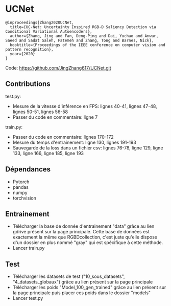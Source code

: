# UCNet

```
@inproceedings{Zhang2020UCNet,
  title={UC-Net: Uncertainty Inspired RGB-D Saliency Detection via Conditional Variational Autoencoders},
  author={Zhang, Jing and Fan, Deng-Ping and Dai, Yuchao and Anwar, Saeed and Sadat Saleh, Fatemeh and Zhang, Tong and Barnes, Nick},
  booktitle={Proceedings of the IEEE conference on computer vision and pattern recognition},
  year={2020}
}
```

Code: https://github.com/JingZhang617/UCNet.git

## Contributions

test.py:

- Mesure de la vitesse d'inférence en FPS: lignes 40-41, lignes 47-48, lignes 50-51, lignes 56-58
- Passer du code en commentaire: ligne 7

train.py:

- Passer du code en commentaire: lignes 170-172
- Mesure du temps d'entrainement: ligne 130, lignes 191-193
- Sauvegarde de la loss dans un fichier csv: lignes 76-78, ligne 129, ligne 133, ligne 166, ligne 185, ligne 193

## Dépendances

- Pytorch
- pandas
- numpy
- torchvision

## Entrainement

- Télécharger la base de donnée d'entrainement "data" grâce au lien gdrive présent sur la page principale. Cette base de données est exactement la même que RGBDcollection, c'est juste qu'elle dispose d'un dossier en plus nommé "gray" qui est spécifique à cette méthode.
- Lancer train.py

## Test

- Télécharger les datasets de test ("10_sous_datasets", "4_datasets_globaux") grâce au lien présent sur la page principale
- Télécharger les poids "Model_100_gen_trained" grâce au lien présent sur la page principale puis placer ces poids dans le dossier "models"
- Lancer test.py
